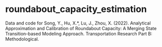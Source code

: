 # roundabout_capacity_estimation
Data and code for Song, Y., Hu, X.*, Lu, J., Zhou, X. (2022). Analytical Approximation and Calibration of Roundabout Capacity: A Merging State Transition-based Modeling Approach. Transportation Research Part B: Methodological.